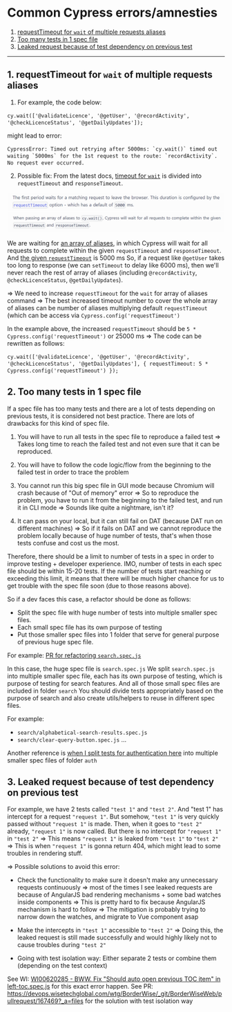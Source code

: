 # Common Cypress errors/amnesties

1. [requestTimeout for `wait` of multiple requests aliases](https://devops.wisetechglobal.com/wtg/BorderWise/_wiki/wikis/BorderWise.wiki/3415/Common-errors-and-possible-fixes?anchor=1.-requesttimeout-for-%60wait%60-of-multiple-requests-aliases)
2. [Too many tests in 1 spec file](https://devops.wisetechglobal.com/wtg/BorderWise/_wiki/wikis/BorderWise.wiki/3415/Common-errors-amnesties-and-possible-fixes?anchor=2.-too-many-tests-in-1-spec-file)
3. [Leaked request because of test dependency on previous test](https://devops.wisetechglobal.com/wtg/BorderWise/_wiki/wikis/BorderWise.wiki/3415/Common-errors-amnesties-and-possible-fixes?anchor=3.-leaked-request-because-of-test-dependency-on-previous-test)

<hr>

## 1. requestTimeout for `wait` of multiple requests aliases

1. For example, the code below:
```
cy.wait(['@validateLicence', '@getUser', '@recordActivity', '@checkLicenceStatus', '@getDailyUpdates']);
```

might lead to error:

```text
CypressError: Timed out retrying after 5000ms: `cy.wait()` timed out waiting `5000ms` for the 1st request to the route: `recordActivity`. No request ever occurred.
```

2. Possible fix:
From the latest docs, [timeout for `wait`](https://docs.cypress.io/api/commands/wait#Timeouts) is divided into `requestTimeout` and `responseTimeout`.

![image.png](/.attachments/image-569a26fa-d4a6-4fce-985a-e91937ea5d4e.png)
![image.png](/.attachments/image-7c7d43e9-51f7-4b39-93f3-c76ff204f960.png)

We are waiting for [an array of aliases](https://docs.cypress.io/api/commands/wait#Using-an-Array-of-Aliases), in which Cypress will wait for all requests to complete within the given `requestTimeout` and `responseTimeout`.
And [the given `requestTimeout`](https://docs.cypress.io/guides/references/configuration#Timeouts) is 5000 ms
So, if a request like `@getUser` takes too long to response (we can `setTimeout` to delay like 6000 ms), then we'll never reach the rest of array of aliases (including `@recordActivity`, `@checkLicenceStatus`, `@getDailyUpdates`).

=> We need to increase `requestTimeout` for the `wait` for array of aliases command
=> The best increased timeout number to cover the whole array of aliases can be number of aliases multiplying default `requestTimeout` (which can be access via `Cypress.config('requestTimeout')`

In the example above, the increased `requestTimeout` should be `5 * Cypress.config('requestTimeout')` or 25000 ms
=> The code can be rewritten as follows:
```
cy.wait(['@validateLicence', '@getUser', '@recordActivity', '@checkLicenceStatus', '@getDailyUpdates'], { requestTimeout: 5 * Cypress.config('requestTimeout') });
```

## 2. Too many tests in 1 spec file

If a spec file has too many tests and there are a lot of tests depending on previous tests, it is considered not best practice.
There are lots of drawbacks for this kind of spec file.
1. You will have to run all tests in the spec file to reproduce a failed test
=> Takes long time to reach the failed test and not even sure that it can be reproduced.
2. You will have to follow the code logic/flow from the beginning to the failed test in order to trace the problem
3. You cannot run this big spec file in GUI mode because Chromium will crash because of "Out of memory" error
=> So to reproduce the problem, you have to run it from the beginning to the failed test, and run it in CLI mode 
=> Sounds like quite a nightmare, isn't it?

4. It can pass on your local, but it can still fail on DAT (because DAT run on different machines)
=> So if it fails on DAT and we cannot reproduce the problem locally because of huge number of tests, that's when those tests confuse and cost us the most.

Therefore, there should be a limit to number of tests in a spec in order to improve testing + developer experience.
IMO, number of tests in each spec file should be within 15-20 tests.
If the number of tests start reaching or exceeding this limit, it means that there will be much higher chance for us to get trouble with the spec file soon (due to those reasons above).

So if a dev faces this case, a refactor should be done as follows:
* Split the spec file with huge number of tests into multiple smaller spec files.
* Each small spec file has its own purpose of testing
* Put those smaller spec files into 1 folder that serve for general purpose of previous huge spec file.

For example: [PR for refactoring `search.spec.js`](https://devops.wisetechglobal.com/wtg/BorderWise/_git/BorderWiseWeb/pullrequest/139931)

In this case, the huge spec file is `search.spec.js`
We split `search.spec.js` into multiple smaller spec file, each has its own purpose of testing, which is purpose of testing for search features.
And all of those small spec files are included in folder `search`
You should divide tests appropriately based on the purpose of search and also create utils/helpers to reuse in different spec files.

For example:
* `search/alphabetical-search-results.spec.js`
* `search/clear-query-button.spec.js`
...

Another reference is [when I split tests for authentication here](https://devops.wisetechglobal.com/wtg/BorderWise/_git/BorderWiseWeb/commit/5ddf8101374e19154775adcc73ead0f0bc408bbc?refName=refs%2Fheads%2Fmaster&path=%2FFrontend%2Fsrc%2Fcypress%2Fintegration%2Fauth) into multiple smaller spec files of folder `auth`

## 3. Leaked request because of test dependency on previous test
For example, we have 2 tests called `"test 1"` and `"test 2"`.
And "test 1" has intercept for a request `"request 1"`.
But somehow, `"test 1"` is very quickly passed without `"request 1"` is made.
Then, when it goes to `"test 2"` already, `"request 1"` is now called.
But there is no intercept for `"request 1"` in `"test 2"`
=> This means `"request 1"` is leaked from `"test 1"` to `"test 2"`
=> This is when `"request 1"` is gonna return 404, which might lead to some troubles in rendering stuff.

=> Possible solutions to avoid this error:
* Check the functionality to make sure it doesn't make any unnecessary requests continuously 
=> most of the times I see leaked requests are because of AngularJS bad rendering mechanisms + some bad watches inside components
=> This is pretty hard to fix because AngularJS mechanism is hard to follow
=> The mitigation is probably trying to narrow down the watches, and migrate to Vue component asap

* Make the intercepts in `"test 1"` accessible to `"test 2"`
=> Doing this, the leaked request is still made successfully and would highly likely not to cause troubles during `"test 2"`

* Going with test isolation way: Either separate 2 tests or combine them (depending on the test context)

See WI: <a href="https://svc-ediprod.wtg.zone/Services/link/ShowEditForm/WorkItem/d55c958e-ccbf-4b46-bba5-91110541866c?lang=en-gb">WI00620285 - BWW. Fix "Should auto open previous TOC item" in left-toc.spec.js</a> for this exact error happen.
See PR: https://devops.wisetechglobal.com/wtg/BorderWise/_git/BorderWiseWeb/pullrequest/167469?_a=files for the solution with test isolation way
